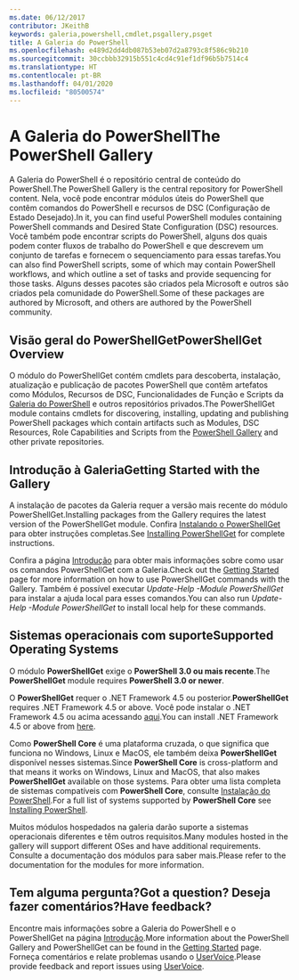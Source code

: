 ```yaml
---
ms.date: 06/12/2017
contributor: JKeithB
keywords: galeria,powershell,cmdlet,psgallery,psget
title: A Galeria do PowerShell
ms.openlocfilehash: e489d2dd4db087b53eb07d2a8793c8f586c9b210
ms.sourcegitcommit: 30ccbbb32915b551c4cd4c91ef1df96b5b7514c4
ms.translationtype: HT
ms.contentlocale: pt-BR
ms.lasthandoff: 04/01/2020
ms.locfileid: "80500574"
---
```

# <a name="the-powershell-gallery"></a><span data-ttu-id="2a5a4-103">A Galeria do PowerShell</span><span class="sxs-lookup"><span data-stu-id="2a5a4-103">The PowerShell Gallery</span></span>

<span data-ttu-id="2a5a4-104">A Galeria do PowerShell é o repositório central de conteúdo do PowerShell.</span><span class="sxs-lookup"><span data-stu-id="2a5a4-104">The PowerShell Gallery is the central repository for PowerShell content.</span></span> <span data-ttu-id="2a5a4-105">Nela, você pode encontrar módulos úteis do PowerShell que contêm comandos do PowerShell e recursos de DSC (Configuração de Estado Desejado).</span><span class="sxs-lookup"><span data-stu-id="2a5a4-105">In it, you can find useful PowerShell modules containing PowerShell commands and Desired State Configuration (DSC) resources.</span></span>
<span data-ttu-id="2a5a4-106">Você também pode encontrar scripts do PowerShell, alguns dos quais podem conter fluxos de trabalho do PowerShell e que descrevem um conjunto de tarefas e fornecem o sequenciamento para essas tarefas.</span><span class="sxs-lookup"><span data-stu-id="2a5a4-106">You can also find PowerShell scripts, some of which may contain PowerShell workflows, and which outline a set of tasks and provide sequencing for those tasks.</span></span> <span data-ttu-id="2a5a4-107">Alguns desses pacotes são criados pela Microsoft e outros são criados pela comunidade do PowerShell.</span><span class="sxs-lookup"><span data-stu-id="2a5a4-107">Some of these packages are authored by Microsoft, and others are authored by the PowerShell community.</span></span>

## <a name="powershellget-overview"></a><span data-ttu-id="2a5a4-108">Visão geral do PowerShellGet</span><span class="sxs-lookup"><span data-stu-id="2a5a4-108">PowerShellGet Overview</span></span>

<span data-ttu-id="2a5a4-109">O módulo do PowerShellGet contém cmdlets para descoberta, instalação, atualização e publicação de pacotes PowerShell que contêm artefatos como Módulos, Recursos de DSC, Funcionalidades de Função e Scripts da [Galeria do PowerShell](https://www.PowerShellGallery.com) e outros repositórios privados.</span><span class="sxs-lookup"><span data-stu-id="2a5a4-109">The PowerShellGet module contains cmdlets for discovering, installing, updating and publishing PowerShell packages which contain artifacts such as Modules, DSC Resources, Role Capabilities and Scripts from the [PowerShell Gallery](https://www.PowerShellGallery.com) and other private repositories.</span></span>

## <a name="getting-started-with-the-gallery"></a><span data-ttu-id="2a5a4-110">Introdução à Galeria</span><span class="sxs-lookup"><span data-stu-id="2a5a4-110">Getting Started with the Gallery</span></span>

<span data-ttu-id="2a5a4-111">A instalação de pacotes da Galeria requer a versão mais recente do módulo PowerShellGet.</span><span class="sxs-lookup"><span data-stu-id="2a5a4-111">Installing packages from the Gallery requires the latest version of the PowerShellGet module.</span></span> <span data-ttu-id="2a5a4-112">Confira [Instalando o PowerShellGet](installing-psget.md) para obter instruções completas.</span><span class="sxs-lookup"><span data-stu-id="2a5a4-112">See [Installing PowerShellGet](installing-psget.md) for complete instructions.</span></span>

<span data-ttu-id="2a5a4-113">Confira a página [Introdução](getting-started.md) para obter mais informações sobre como usar os comandos PowerShellGet com a Galeria.</span><span class="sxs-lookup"><span data-stu-id="2a5a4-113">Check out the [Getting Started](getting-started.md) page for more information on how to use PowerShellGet commands with the Gallery.</span></span> <span data-ttu-id="2a5a4-114">Também é possível executar *Update-Help -Module PowerShellGet* para instalar a ajuda local para esses comandos.</span><span class="sxs-lookup"><span data-stu-id="2a5a4-114">You can also run *Update-Help -Module PowerShellGet* to install local help for these commands.</span></span>

## <a name="supported-operating-systems"></a><span data-ttu-id="2a5a4-115">Sistemas operacionais com suporte</span><span class="sxs-lookup"><span data-stu-id="2a5a4-115">Supported Operating Systems</span></span>

<span data-ttu-id="2a5a4-116">O módulo **PowerShellGet** exige o **PowerShell 3.0 ou mais recente**.</span><span class="sxs-lookup"><span data-stu-id="2a5a4-116">The **PowerShellGet** module requires **PowerShell 3.0 or newer**.</span></span>

<span data-ttu-id="2a5a4-117">O **PowerShellGet** requer o .NET Framework 4.5 ou posterior.</span><span class="sxs-lookup"><span data-stu-id="2a5a4-117">**PowerShellGet** requires .NET Framework 4.5 or above.</span></span> <span data-ttu-id="2a5a4-118">Você pode instalar o .NET Framework 4.5 ou acima acessando [aqui](https://msdn.microsoft.com/library/5a4x27ek.aspx).</span><span class="sxs-lookup"><span data-stu-id="2a5a4-118">You can install .NET Framework 4.5 or above from [here](https://msdn.microsoft.com/library/5a4x27ek.aspx).</span></span>

<span data-ttu-id="2a5a4-119">Como **PowerShell Core** é uma plataforma cruzada, o que significa que funciona no Windows, Linux e MacOS, ele também deixa **PowerShellGet** disponível nesses sistemas.</span><span class="sxs-lookup"><span data-stu-id="2a5a4-119">Since **PowerShell Core** is cross-platform and that means it works on Windows, Linux and MacOS, that also makes **PowerShellGet** available on those systems.</span></span> <span data-ttu-id="2a5a4-120">Para obter uma lista completa de sistemas compatíveis com **PowerShell Core**, consulte [Instalação do PowerShell](/powershell/scripting/install/installing-powershell).</span><span class="sxs-lookup"><span data-stu-id="2a5a4-120">For a full list of systems supported by **PowerShell Core** see [Installing PowerShell](/powershell/scripting/install/installing-powershell).</span></span>

<span data-ttu-id="2a5a4-121">Muitos módulos hospedados na galeria darão suporte a sistemas operacionais diferentes e têm outros requisitos.</span><span class="sxs-lookup"><span data-stu-id="2a5a4-121">Many modules hosted in the gallery will support different OSes and have additional requirements.</span></span>
<span data-ttu-id="2a5a4-122">Consulte a documentação dos módulos para saber mais.</span><span class="sxs-lookup"><span data-stu-id="2a5a4-122">Please refer to the documentation for the modules for more information.</span></span>

## <a name="got-a-question-have-feedback"></a><span data-ttu-id="2a5a4-123">Tem alguma pergunta?</span><span class="sxs-lookup"><span data-stu-id="2a5a4-123">Got a question?</span></span> <span data-ttu-id="2a5a4-124">Deseja fazer comentários?</span><span class="sxs-lookup"><span data-stu-id="2a5a4-124">Have feedback?</span></span>

<span data-ttu-id="2a5a4-125">Encontre mais informações sobre a Galeria do PowerShell e o PowerShellGet na página [Introdução](getting-started.md).</span><span class="sxs-lookup"><span data-stu-id="2a5a4-125">More information about the PowerShell Gallery and PowerShellGet can be found in the [Getting Started](getting-started.md) page.</span></span> <span data-ttu-id="2a5a4-126">Forneça comentários e relate problemas usando o [UserVoice](http://windowsserver.uservoice.com/forums/301869-powershell).</span><span class="sxs-lookup"><span data-stu-id="2a5a4-126">Please provide feedback and report issues using [UserVoice](http://windowsserver.uservoice.com/forums/301869-powershell).</span></span>
